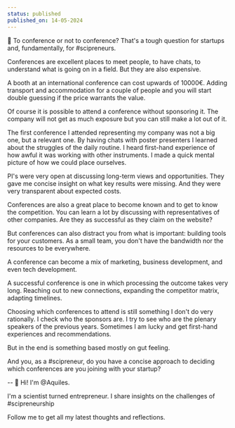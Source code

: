 ```yaml
---
status: published
published_on: 14-05-2024
---
```

👭 To conference or not to conference? That's a tough question for startups and, fundamentally, for #scipreneurs. 

Conferences are excellent places to meet people, to have chats, to understand what is going on in a field. 
But they are also expensive. 

A booth at an international conference can cost upwards of 10000€. Adding transport and accommodation for a couple of people and you will start double guessing if the price warrants the value. 

Of course it is possible to attend a conference without sponsoring it. 
The company will not get as much exposure but you can still make a lot out of it. 

The first conference I attended representing my company was not a big one, but a relevant one. 
By having chats with poster presenters I learned about the struggles of the daily routine. 
I heard first-hand experience of how awful it was working with other instruments. 
I made a quick mental picture of how we could place ourselves. 

PI's were very open at discussing long-term views and opportunities. 
They gave me concise insight on what key results were missing. 
And they were very transparent about expected costs. 

Conferences are also a great place to become known and to get to know the competition. 
You can learn a lot by discussing with representatives of other companies. 
Are they as successful as they claim on the website?

But conferences can also distract you from what is important: building tools for your customers. 
As a small team, you don't have the bandwidth nor the resources to be everywhere. 

A conference can become a mix of marketing, business development, and even tech development. 

A successful conference is one in which processing the outcome takes very long. 
Reaching out to new connections, expanding the competitor matrix, adapting timelines. 

Choosing which conferences to attend is still something I don't do very rationally. 
I check who the sponsors are. I try to see who are the plenary speakers of the previous years. 
Sometimes I am lucky and get first-hand experiences and recommendations. 

But in the end is something based mostly on gut feeling. 

And you, as a #scipreneur, do you have a concise approach to deciding which conferences are you joining with your startup? 

--
👋 Hi! I'm @Aquiles. 

I'm a scientist turned entrepreneur. 
I share insights on the challenges of #scipreneurship 

Follow me to get all my latest thoughts and reflections. 